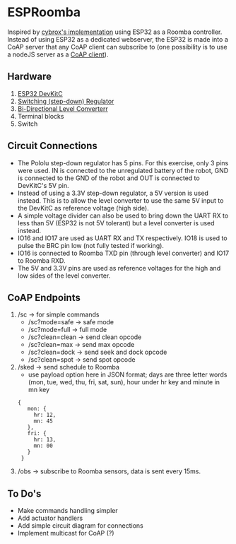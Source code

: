 # ESPRoomba
Inspired by [cybrox's implementation](https://github.com/cybrox/wroomba) using ESP32 as a Roomba controller. Instead of using ESP32 as a dedicated webserver, the ESP32 is made into a CoAP server that any CoAP client can subscribe to (one possibility is to use a nodeJS server as a [CoAP client](https://github.com/mcollina/node-coap)). 

## Hardware
1. [ESP32 DevKitC](https://dl.espressif.com/doc/esp-idf/latest/get-started/get-started-devkitc.html)
2. [Switching (step-down) Regulator](https://www.pololu.com/product/2858)
3. [Bi-Directional Level Converterr](https://www.sparkfun.com/products/12009)
4. Terminal blocks
5. Switch

## Circuit Connections
- The Pololu step-down regulator has 5 pins. For this exercise, only 3 pins were used. IN is connected to the unregulated battery of the robot, GND is connected to the GND of the robot and OUT is connected to DevKitC's 5V pin.
- Instead of using a 3.3V step-down regulator, a 5V version is used instead. This is to allow the level converter to use the same 5V input to the DevKitC as reference voltage (high side). 
- A simple voltage divider can also be used to bring down the UART RX to less than 5V (ESP32 is not 5V tolerant) but a level converter is used instead.
- IO16 and IO17 are used as UART RX and TX respectively. IO18 is used to pulse the BRC pin low (not fully tested if working).
- IO16 is connected to Roomba TXD pin (through level converter) and IO17 to Roomba RXD.
- The 5V and 3.3V pins are used as reference voltages for the high and low sides of the level converter.

## CoAP Endpoints
1. /sc -> for simple commands
   * /sc?mode=safe -> safe mode
   * /sc?mode=full -> full mode
   * /sc?clean=clean -> send clean opcode
   * /sc?clean=max -> send max opcode
   * /sc?clean=dock -> send seek and dock opcode
   * /sc?clean=spot -> send spot opcode
2. /sked -> send schedule to Roomba
   * use payload option here in JSON format; days are three letter words (mon, tue, wed, thu, fri, sat, sun), hour under hr key and minute in mn key
   ``` 
   {
      mon: {
        hr: 12,
        mn: 45
      },
      fri: {
        hr: 13,
        mn: 00
      }
    }
    ```
3. /obs -> subscribe to Roomba sensors, data is sent every 15ms.

## To Do's
* Make commands handling simpler
* Add actuator handlers
* Add simple circuit diagram for connections
* Implement multicast for CoAP (?)
